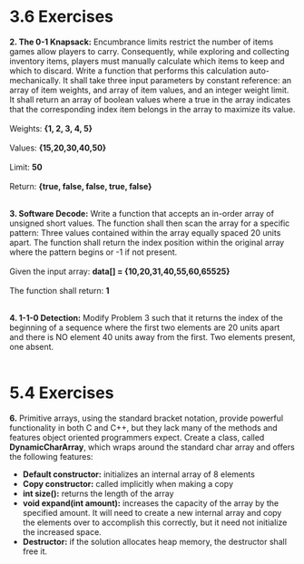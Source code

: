 # 3.6 Exercises
**2. The 0-1 Knapsack:** Encumbrance limits restrict the number of items games allow players to carry. Consequently, while exploring and collecting inventory items, players must manually calculate which items to keep and which to discard. Write a function that performs this calculation auto-mechanically. It shall take three input parameters by constant reference: an array of item weights, and array of item values, and an integer weight limit. It shall return an array of boolean values where a true in the array indicates that the corresponding index item belongs in the array to maximize its value. <br /><br /> Weights: **{1, 2, 3, 4, 5}** <br /><br /> Values: **{15,20,30,40,50}** <br /><br /> Limit: **50** <br /><br /> Return: **{true, false, false, true, false}**  <br /> <br />

**3. Software Decode:** Write a function that accepts an in-order array of unsigned short values. The function shall then scan the array for a specific pattern: Three values contained within the array equally spaced 20 units apart. The function shall return the index position within the original array where the pattern begins or -1 if not present. <br /> <br /> Given the input array: **data[] = {10,20,31,40,55,60,65525}** <br /> <br /> The function shall return: **1**  <br /> <br />

**4. 1-1-0 Detection:** Modify Problem 3 such that it returns the index of the beginning of a sequence where the first two elements are 20 units apart and there is NO element 40 units away from the first. Two elements present, one absent. <br /> <br />

# 5.4 Exercises
**6.** Primitive arrays, using the standard bracket notation, provide powerful functionality in both C and C++, but they lack many of the methods and features object oriented programmers expect. Create a class, called **DynamicCharArray**, which wraps around the standard char array and offers the following features: 

* **Default constructor:** initializes an internal array of 8 elements 
* **Copy constructor:** called implicitly when making a copy 
* **int size():** returns the length of the array 
* **void expand(int amount):** increases the capacity of the array by the specified amount. It will need to create a new internal array and copy the elements over to accomplish this correctly, but it need not initialize the increased space. 
* **Destructor:** if the solution allocates heap memory, the destructor shall free it. 
